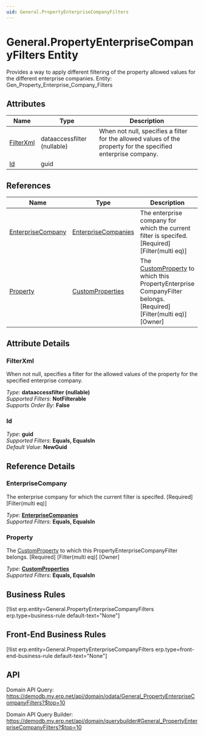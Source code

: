 ```yaml
---
uid: General.PropertyEnterpriseCompanyFilters
---
```

# General.PropertyEnterpriseCompanyFilters Entity

Provides a way to apply different filtering of the property allowed values for the different enterprise companies. Entity: Gen_Property_Enterprise_Company_Filters

## Attributes

| Name | Type | Description |
| ---- | ---- | --- |
| [FilterXml](General.PropertyEnterpriseCompanyFilters.md#filterxml) | dataaccessfilter (nullable) | When not null, specifies a filter for the allowed values of the property for the specified enterprise company. 
| [Id](General.PropertyEnterpriseCompanyFilters.md#id) | guid |  

## References

| Name | Type | Description |
| ---- | ---- | --- |
| [EnterpriseCompany](General.PropertyEnterpriseCompanyFilters.md#enterprisecompany) | [EnterpriseCompanies](General.EnterpriseCompanies.md) | The enterprise company for which the current filter is specifed. [Required] [Filter(multi eq)] |
| [Property](General.PropertyEnterpriseCompanyFilters.md#property) | [CustomProperties](General.CustomProperties.md) | The [CustomProperty](General.CustomProperties.md) to which this PropertyEnterprise<br />CompanyFilter belongs. [Required] [Filter(multi eq)] [Owner] |


## Attribute Details

### FilterXml

When not null, specifies a filter for the allowed values of the property for the specified enterprise company.

_Type_: **dataaccessfilter (nullable)**  
_Supported Filters_: **NotFilterable**  
_Supports Order By_: **False**  

### Id

_Type_: **guid**  
_Supported Filters_: **Equals, EqualsIn**  
_Default Value_: **NewGuid**  


## Reference Details

### EnterpriseCompany

The enterprise company for which the current filter is specifed. [Required] [Filter(multi eq)]

_Type_: **[EnterpriseCompanies](General.EnterpriseCompanies.md)**  
_Supported Filters_: **Equals, EqualsIn**  

### Property

The [CustomProperty](General.CustomProperties.md) to which this PropertyEnterpriseCompanyFilter belongs. [Required] [Filter(multi eq)] [Owner]

_Type_: **[CustomProperties](General.CustomProperties.md)**  
_Supported Filters_: **Equals, EqualsIn**  



## Business Rules

[!list erp.entity=General.PropertyEnterpriseCompanyFilters erp.type=business-rule default-text="None"]

## Front-End Business Rules

[!list erp.entity=General.PropertyEnterpriseCompanyFilters erp.type=front-end-business-rule default-text="None"]

## API

Domain API Query:
<https://demodb.my.erp.net/api/domain/odata/General_PropertyEnterpriseCompanyFilters?$top=10>

Domain API Query Builder:
<https://demodb.my.erp.net/api/domain/querybuilder#General_PropertyEnterpriseCompanyFilters?$top=10>

